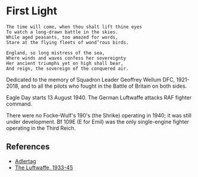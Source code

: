# First Light

    The time will come, when thou shalt lift thine eyes
    To watch a long-drawn battle in the skies.
    While aged peasants, too amazed for words,
    Stare at the flying fleets of wond’rous birds.

    England, so long mistress of the sea,
    Where winds and waves confess her sovereignty
    Her ancient triumphs yet on high shall bear,
    And reign, the sovereign of the conquered air.

Dedicated to the memory of Squadron Leader Geoffrey Wellum DFC,
1921-2018, and to all the pilots who fought in the Battle of Britain on
both sides.

Eagle Day starts 13 August 1940. The German Luftwaffe attacks RAF fighter command.

There were no Focke-Wulf's 190's (the Shrike) operating in 1940; it was still
under development. Bf 109E (E for Emil) was the only single-engine fighter
operating in the Third Reich.

## References

* [Adlertag](https://en.wikipedia.org/wiki/Adlertag)
* [The Luftwaffe, 1933-45](http://www.ww2.dk/)
